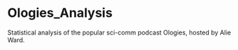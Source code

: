 # Ologies_Analysis
Statistical analysis of the popular sci-comm podcast Ologies, hosted by Alie Ward.
